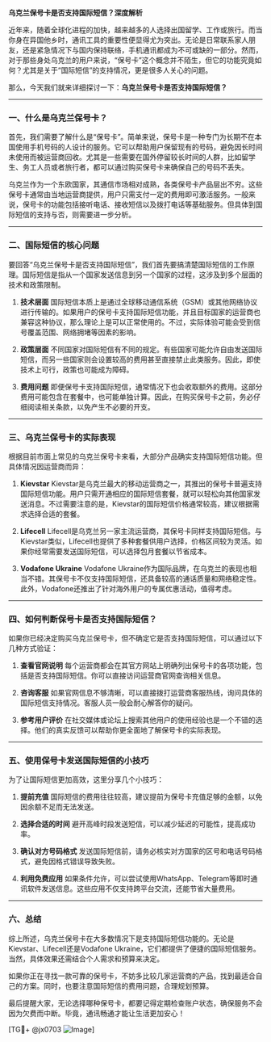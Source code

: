 **乌克兰保号卡是否支持国际短信？深度解析**

近年来，随着全球化进程的加快，越来越多的人选择出国留学、工作或旅行。而当你身在异国他乡时，通讯工具的重要性便显得尤为突出。无论是日常联系家人朋友，还是紧急情况下与国内保持联络，手机通讯都成为不可或缺的一部分。然而，对于那些身处乌克兰的用户来说，“保号卡”这个概念并不陌生，但它的功能究竟如何？尤其是关于“国际短信”的支持情况，更是很多人关心的问题。

那么，今天我们就来详细探讨一下：**乌克兰保号卡是否支持国际短信？**

---

### **一、什么是乌克兰保号卡？**

首先，我们需要了解什么是“保号卡”。简单来说，保号卡是一种专门为长期不在本国使用手机号码的人设计的服务。它可以帮助用户保留现有的号码，避免因长时间未使用而被运营商回收。尤其是一些需要在国外停留较长时间的人群，比如留学生、务工人员或者旅行者，都可以通过购买保号卡来确保自己的号码不丢失。

乌克兰作为一个东欧国家，其通信市场相对成熟，各类保号卡产品层出不穷。这些保号卡通常由当地运营商提供，用户只需支付一定的费用即可激活服务。一般来说，保号卡的功能包括接听电话、接收短信以及拨打电话等基础服务。但具体到国际短信的支持与否，则需要进一步分析。

---

### **二、国际短信的核心问题**

要回答“乌克兰保号卡是否支持国际短信”，我们首先要搞清楚国际短信的工作原理。国际短信是指从一个国家发送信息到另一个国家的过程，这涉及到多个层面的技术和政策限制。

1. **技术层面**
   国际短信本质上是通过全球移动通信系统（GSM）或其他网络协议进行传输的。如果用户的保号卡支持国际短信功能，并且目标国家的运营商也兼容这种协议，那么理论上是可以正常使用的。不过，实际体验可能会受到信号覆盖范围、网络拥堵等因素的影响。

2. **政策层面**
   不同国家对国际短信有不同的规定。有些国家可能允许自由发送国际短信，而另一些国家则会设置较高的费用甚至直接禁止此类服务。因此，即使技术上可行，政策也可能成为障碍。

3. **费用问题**
   即便保号卡支持国际短信，通常情况下也会收取额外的费用。这部分费用可能包含在套餐中，也可能单独计算。因此，在购买保号卡之前，务必仔细阅读相关条款，以免产生不必要的开支。

---

### **三、乌克兰保号卡的实际表现**

根据目前市面上常见的乌克兰保号卡来看，大部分产品确实支持国际短信功能。但具体情况因运营商而异：

1. **Kievstar**
   Kievstar是乌克兰最大的移动运营商之一，其推出的保号卡普遍支持国际短信功能。用户只需开通相应的国际短信套餐，就可以轻松向其他国家发送消息。不过需要注意的是，Kievstar的国际短信价格通常较高，建议根据需求选择合适的套餐。

2. **Lifecell**
   Lifecell是乌克兰另一家主流运营商，其保号卡同样支持国际短信。与Kievstar类似，Lifecell也提供了多种套餐供用户选择，价格区间较为灵活。如果你经常需要发送国际短信，可以选择包月套餐以节省成本。

3. **Vodafone Ukraine**
   Vodafone Ukraine作为国际品牌，在乌克兰的表现也相当不错。其保号卡不仅支持国际短信，还具备较高的通话质量和网络稳定性。此外，Vodafone还推出了针对海外用户的专属优惠活动，值得考虑。

---

### **四、如何判断保号卡是否支持国际短信？**

如果你已经决定购买乌克兰保号卡，但不确定它是否支持国际短信，可以通过以下几种方式验证：

1. **查看官网说明**
   每个运营商都会在其官方网站上明确列出保号卡的各项功能，包括是否支持国际短信。你可以直接访问运营商官网查询相关信息。

2. **咨询客服**
   如果官网信息不够清晰，可以直接拨打运营商客服热线，询问具体的国际短信支持情况。客服人员一般会耐心解答你的疑问。

3. **参考用户评价**
   在社交媒体或论坛上搜索其他用户的使用经验也是一个不错的选择。他们的真实反馈可以帮助你更全面地了解保号卡的实际表现。

---

### **五、使用保号卡发送国际短信的小技巧**

为了让国际短信更加高效，这里分享几个小技巧：

1. **提前充值**
   国际短信的费用往往较高，建议提前为保号卡充值足够的金额，以免因余额不足而无法发送。

2. **选择合适的时间**
   避开高峰时段发送短信，可以减少延迟的可能性，提高成功率。

3. **确认对方号码格式**
   发送国际短信前，请务必核实对方国家的区号和电话号码格式，避免因格式错误导致失败。

4. **利用免费应用**
   如果条件允许，可以尝试使用WhatsApp、Telegram等即时通讯软件发送信息。这些应用不仅支持跨平台交流，还能节省大量费用。

---

### **六、总结**

综上所述，乌克兰保号卡在大多数情况下是支持国际短信功能的。无论是Kievstar、Lifecell还是Vodafone Ukraine，它们都提供了便捷的国际短信服务。当然，具体效果还需结合个人需求和预算来决定。

如果你正在寻找一款可靠的保号卡，不妨多比较几家运营商的产品，找到最适合自己的方案。同时，也要注意国际短信的费用问题，合理规划预算。

最后提醒大家，无论选择哪种保号卡，都要记得定期检查账户状态，确保服务不会因为欠费而中断。毕竟，通讯畅通才能让生活更加安心！

[TG💪+ @jx0703 ![Image](https://github.com/user-attachments/assets/dbca1d08-cadb-493c-b0ec-ad6f7a83f270)]